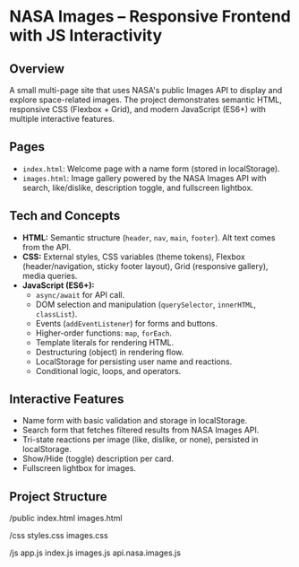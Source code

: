 # NASA Images – Responsive Frontend with JS Interactivity

## Overview
A small multi-page site that uses NASA's public Images API to display and explore space-related images. The project demonstrates semantic HTML, responsive CSS (Flexbox + Grid), and modern JavaScript (ES6+) with multiple interactive features.

## Pages
- `index.html`: Welcome page with a name form (stored in localStorage).
- `images.html`: Image gallery powered by the NASA Images API with search, like/dislike, description toggle, and fullscreen lightbox.

## Tech and Concepts
- **HTML:** Semantic structure (`header`, `nav`, `main`, `footer`). Alt text comes from the API.
- **CSS:** External styles, CSS variables (theme tokens), Flexbox (header/navigation, sticky footer layout), Grid (responsive gallery), media queries.
- **JavaScript (ES6+):**
  - `async/await` for API call.
  - DOM selection and manipulation (`querySelector`, `innerHTML`, `classList`).
  - Events (`addEventListener`) for forms and buttons.
  - Higher-order functions: `map`, `forEach`.
  - Template literals for rendering HTML.
  - Destructuring (object) in rendering flow.
  - LocalStorage for persisting user name and reactions.
  - Conditional logic, loops, and operators.

## Interactive Features
- Name form with basic validation and storage in localStorage.
- Search form that fetches filtered results from NASA Images API.
- Tri-state reactions per image (like, dislike, or none), persisted in localStorage.
- Show/Hide (toggle) description per card.
- Fullscreen lightbox for images.

## Project Structure
/public
index.html
images.html

/css
styles.css
images.css

/js
app.js
index.js
images.js
api.nasa.images.js

